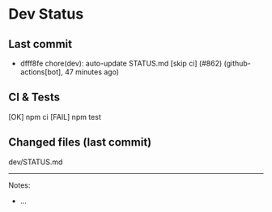 # Dev Status

## Last commit
- dfff8fe chore(dev): auto-update STATUS.md [skip ci] (#862) (github-actions[bot], 47 minutes ago)
## CI & Tests
[OK] npm ci
[FAIL] npm test

## Changed files (last commit)
dev/STATUS.md

---
Notes:
- ...
